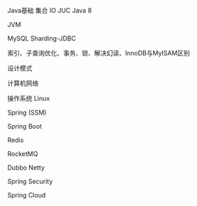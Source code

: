 Java基础 集合 IO JUC Java 8

JVM

MySQL Sharding-JDBC

​索引、子查询优化、事务、锁、解决幻读、InnoDB与MyISAM区别

设计模式

计算机网络

操作系统 Linux

Spring (SSM)

Spring Boot

Redis

RocketMQ

Dubbo Netty

Spring Security

Spring Cloud

